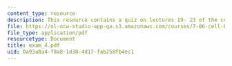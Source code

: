 ```yaml
---
content_type: resource
description: This resource contains a quiz on lectures 19- 23 of the course.
file: https://ol-ocw-studio-app-qa.s3.amazonaws.com/courses/7-06-cell-biology-spring-2007/0a93a8a4f8a81d384d17fab258fb4ec1_exam_4.pdf
file_type: application/pdf
resourcetype: Document
title: exam_4.pdf
uid: 0a93a8a4-f8a8-1d38-4d17-fab258fb4ec1
---
```

